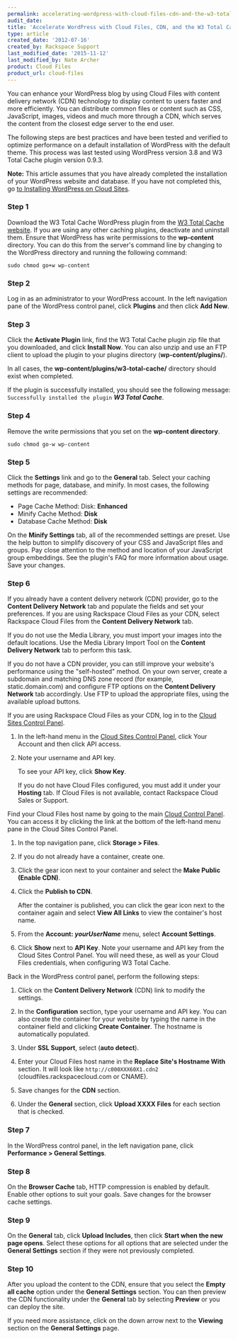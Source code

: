 ```yaml
---
permalink: accelerating-wordpress-with-cloud-files-cdn-and-the-w3-total-cache-plugin/
audit_date:
title: 'Accelerate WordPress with Cloud Files, CDN, and the W3 Total Cache Plugin'
type: article
created_date: '2012-07-16'
created_by: Rackspace Support
last_modified_date: '2015-11-12'
last_modified_by: Nate Archer
product: Cloud Files
product_url: cloud-files
---
```


You can enhance your WordPress blog by using Cloud Files with content delivery network (CDN) 
technology to display content to users faster and more efficiently. You can distribute 
common files or content such as CSS, JavaScript, images, videos and much more through a CDN, 
which serves the content from the closest edge server to the end user.

The following steps are best practices and have been tested and verified to optimize 
performance on a default installation of WordPress with the default theme. This process was 
last tested using WordPress version 3.8 and W3 Total Cache plugin version 0.9.3.

**Note:** This article assumes that you have already completed the installation of your 
WordPress website and database. If you have not completed this, go 
[to Installing WordPress on Cloud Sites](/how-to/installing-wordpress-on-cloud-sites/).

### Step 1

Download the W3 Total Cache WordPress plugin from the 
[W3 Total Cache website](http://wordpress.org/extend/plugins/w3-total-cache/). If you are 
using any other caching plugins, deactivate and uninstall them. Ensure that WordPress has 
write permissions to the **wp-content** directory.  You can do this from the server's 
command line by changing to the WordPress directory and running the following command:

    sudo chmod go+w wp-content

### Step 2

Log in as an administrator to your WordPress account. In the left navigation pane of the 
WordPress control panel, click **Plugins** and then click **Add New**.

### Step 3

Click the **Activate Plugin** link, find the W3 Total Cache plugin zip file that you 
downloaded, and click **Install Now**. You can also unzip and use an FTP client to upload 
the plugin to your plugins directory (**wp-content/plugins/**).

In all cases, the **wp-content/plugins/w3-total-cache/** directory should exist when completed.

If the plugin is successfully installed, you should see the following message: 
`Successfully installed the plugin` ***W3 Total Cache***.

### Step 4

Remove the write permissions that you set on the **wp-content directory**.

    sudo chmod go-w wp-content

### Step 5

Click the **Settings** link and go to the **General** tab. Select your caching methods for 
page, database, and minify. In most cases, the following settings are recommended:

- Page Cache Method: Disk: **Enhanced**
- Minify Cache Method: **Disk**
- Database Cache Method: **Disk**

On the **Minify Settings** tab, all of the recommended settings are preset. Use the help 
button to simplify discovery of your CSS and JavaScript files and groups. Pay close 
attention to the method and location of your JavaScript group embeddings. See the plugin's 
FAQ for more information about usage. Save your changes.

### Step 6

If you already have a content delivery network (CDN) provider, go to the **Content Delivery 
Network** tab and populate the fields and set your preferences. If you are using Rackspace 
Cloud Files as your CDN, select Rackspace Cloud Files from the **Content Delivery Network** 
tab.

If you do not use the Media Library, you must import your images into the default locations. 
Use the Media Library Import Tool on the **Content Delivery Network** tab to perform this 
task.

If you do not have a CDN provider, you can still improve your website's performance using 
the "self-hosted" method. On your own server, create a subdomain and matching DNS zone 
record (for example, static.domain.com) and configure FTP options on the **Content Delivery 
Network** tab accordingly. Use FTP to upload the appropriate files, using the available 
upload buttons.

If you are using Rackspace Cloud Files as your CDN, log in to the 
[Cloud Sites Control Panel](https://manage.rackspacecloud.com/).

1.	In the left-hand menu in the [Cloud Sites Control Panel](https://manage.rackspacecloud.com/), 
   click Your Account and then click API access.

2.	Note your username and API key.

    To see your API key, click **Show Key**.

    If you do not have Cloud Files configured, you must add it under your **Hosting** tab. 
    If Cloud Files is not available, contact Rackspace Cloud Sales or Support.

Find your Cloud Files host name by going to the main 
[Cloud Control Panel](https://mycloud.rackspace.com). You can access it by clicking the 
link at the bottom of the left-hand menu pane in the Cloud Sites Control Panel.

1.	In the top navigation pane, click **Storage > Files**.

2.	If you do not already have a container, create one.

3.	Click the gear icon next to your container and select the **Make Public (Enable CDN)**.

4. Click the **Publish to CDN**.

    After the container is published, you can click the gear icon next to the container 
    again and select **View All Links** to view the container's host name.

5.	From the **Account: *yourUserName*** menu, select **Account Settings**.

6.	Click **Show** next to **API Key**. Note your username and API key from the Cloud Sites 
   Control Panel. You will need these, as well as your Cloud Files credentials, when 
   configuring W3 Total Cache.

Back in the WordPress control panel, perform the following steps:

1.	Click on the **Content Delivery Network** (CDN) link to modify the settings.

2.	In the **Configuration** section, type your username and API key. You can also create 
   the container for your website by typing the name in the container field and clicking 
   **Create Container**. The hostname is automatically populated.

3.	Under **SSL Support**, select (**auto detect**).

4.	Enter your Cloud Files host name in the **Replace Site's Hostname With** section. It 
   will look like `http://c000XXX60X1.cdn2` (cloudfiles.rackspacecloud.com or CNAME).

5.	Save changes for the **CDN** section.

6.	Under the **General** section, click **Upload XXXX Files** for each section that is checked.

### Step 7
In the WordPress control panel, in the left navigation pane, click **Performance > General Settings**.

### Step 8

On the **Browser Cache** tab, HTTP compression is enabled by default. Enable other options 
to suit your goals. Save changes for the browser cache settings.

### Step 9

On the **General** tab, click **Upload Includes**, then click **Start when the new page 
opens**. Select these options for all options that are selected under the **General Settings** 
section if they were not previously completed.

### Step 10

After you upload the content to the CDN, ensure that you select the **Empty all cache** 
option under the **General Settings** section. You can then preview the CDN functionality 
under the **General** tab by selecting **Preview** or you can deploy the site.

If you need more assistance, click on the down arrow next to the **Viewing** section on 
the **General Settings** page.
